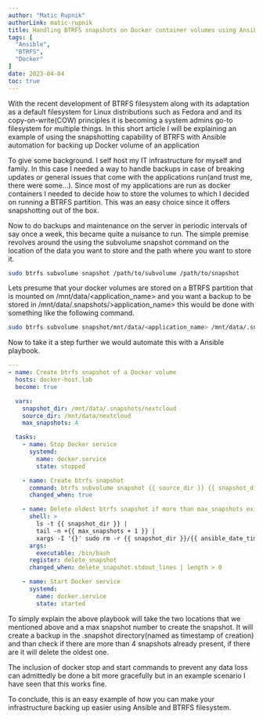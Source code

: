 ```yaml
---
author: "Matic Rupnik"
authorLink: matic-rupnik
title: Handling BTRFS snapshots on Docker container volumes using Ansible
tags: [
  "Ansible",
  "BTRFS",
  "Docker"
]
date: 2023-04-04
toc: true
--- 
```


With the recent development of BTRFS filesystem along with its adaptation as a default filesystem for Linux distributions such as Fedora and and its copy-on-write(COW) principles it is becoming a system admins go-to filesystem for multiple things. In this short article I will be explaining an example of using the snapshotting capability of BTRFS with Ansible automation for backing up Docker volume of an application

To give some background. I self host my IT infrastructure for myself and family. In this case I needed a way to handle backups in case of breaking updates or general issues that come with the applications run(and trust me, there were some…). Since most of my applications are run as docker containers I needed to decide how to store the volumes to which I decided on running a BTRFS partition. This was an easy choice since it offers snapshotting out of the box.

Now to do backups and maintenance on the server in periodic intervals of say once a week, this became quite a nuisance to run. The simple premise revolves around the using the subvolume snapshot command on the location of the data you want to store and the path where you want to store it.

```bash
sudo btrfs subvolume snapshot /path/to/subvolume /path/to/snapshot
```
Lets presume that your docker volumes are stored on a BTRFS partition that is mounted on /mnt/data/<application_name> and you want a backup to be stored in /mnt/data/.snapshots/>application_name> this would be done with something like the following command.
```bash
sudo btrfs subvolume snapshot/mnt/data/<application_name> /mnt/data/.snapshots/<application_name>
```
Now to take it a step further we would automate this with a Ansible playbook.

```yaml
---
- name: Create btrfs snapshot of a Docker volume
  hosts: docker-host.lab
  become: true

  vars:
    snapshot_dir: /mnt/data/.snapshots/nextcloud
    source_dir: /mnt/data/nextcloud
    max_snapshots: 4

  tasks:
    - name: Stop Docker service
      systemd:
        name: docker.service
        state: stopped

    - name: Create btrfs snapshot
      command: btrfs subvolume snapshot {{ source_dir }} {{ snapshot_dir }}/{{ ansible_date_time.iso8601 }}
      changed_when: true

    - name: Delete oldest btrfs snapshot if more than max_snapshots exist
      shell: >
        ls -t {{ snapshot_dir }} |
        tail -n +{{ max_snapshots + 1 }} |
        xargs -I '{}' sudo rm -r {{ snapshot_dir }}/{{ ansible_date_time.iso8601 }}'{}'
      args:
        executable: /bin/bash
      register: delete_snapshot
      changed_when: delete_snapshot.stdout_lines | length > 0

    - name: Start Docker service
      systemd:
        name: docker.service
        state: started
```
To simply explain the above playbook will take the two locations that we mentioned above and a max snapshot number to create the snapshot. It will create a backup in the .snapshot directory(named as timestamp of creation) and than check if there are more than 4 snapshots already present, if there are it will delete the oldest one.

The inclusion of docker stop and start commands to prevent any data loss can admittedly be done a bit more gracefully but in an example scenario I have seen that this works fine.

To conclude, this is an easy example of how you can make your infrastructure backing up easier using Ansible and BTRFS filesystem.